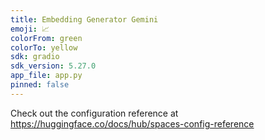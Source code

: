 ```yaml
---
title: Embedding Generator Gemini
emoji: 📈
colorFrom: green
colorTo: yellow
sdk: gradio
sdk_version: 5.27.0
app_file: app.py
pinned: false
---
```


Check out the configuration reference at https://huggingface.co/docs/hub/spaces-config-reference
